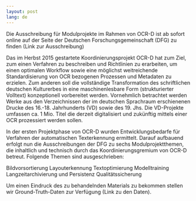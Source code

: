```yaml
---
layout: post
lang: de
---
```

Die Ausschreibung für Modulprojekte im Rahmen von OCR-D ist ab sofort online auf der Seite der Deutschen Forschungsgemeinschaft (DFG) zu finden (Link zur Ausschreibung)

Das im Herbst 2015 gestartete Koordinierungsprojekt OCR-D hat zum Ziel, zum einen Verfahren zu beschreiben und Richtlinien zu erarbeiten, um einen optimalen Workflow sowie eine möglichst weitreichende Standardisierung von OCR bezogenen Prozessen und Metadaten zu erzielen. Zum anderen soll die vollständige Transformation des schriftlichen deutschen Kulturerbes in eine maschinenlesbare Form (strukturierter Volltext) konzeptionell vorbereitet werden. Vornehmlich betrachtet werden Werke aus den Verzeichnissen der im deutschen Sprachraum erschienenen Drucke des 16.-18. Jahrhunderts (VD) sowie des 19. Jhs. Die VD-Projekte umfassen ca. 1 Mio. Titel die derzeit digitalisiert und zukünftig mittels einer OCR prozessiert werden sollen.

In der ersten Projektphase von OCR-D wurden Entwicklungsbedarfe für Verfahren der automatischen Texterkennung ermittelt. Darauf aufbauend erfolgt nun die Ausschreibungen der DFG zu sechs Modulprojektthemen, die inhaltlich und technisch durch das Koordinierungsgremium von OCR-D betreut. Folgende Themen sind ausgeschrieben:

Bildvorsortierung
Layouterkennung
Textoptimierung
Modelltraining
Langzeitarchivierung und Persistenz
Qualitätssicherung

Um einen Eindruck des zu behandelnden Materials zu bekommen stellen wir Ground-Truth-Daten zur Verfügung (Link zu den Daten).
